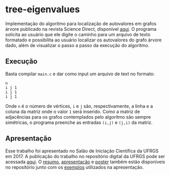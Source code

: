 # tree-eigenvalues
 Implementação do algoritmo para localização de autovalores em grafos árvore publicado na revista Science Direct, disponível [aqui](https://doi.org/10.1016/j.laa.2010.08.006). O programa solicita ao usuário que ele digite o caminho para um arquivo de texto formatado e possibilita ao usuário localizar os autovalores do grafo árvore dado, além de visualizar o passo a passo da execução do algoritmo.
 
## Execução
 Basta compilar `main.c` e dar como input um arquivo de text no formato:
 ```
 n
 i j 1
 i j 1
 i j 1
 ```
 Onde `n` é o número de vértices, `i` e `j` são, respectivamente, a linha e a coluna da matriz onde o valor `1` será inserido. Como a matriz de adjacências para os grafos contemplados pelo algoritmo são sempre simétricas, o programa preenche as entradas `(i,j)` e `(j,i)` da matriz.
 
## Apresentação
 Esse trabalho foi apresentado no Salão de Iniciação Científica da UFRGS em 2017. A publicação do trabalho no repositório digital da UFRGS pode ser acessada [aqui](https://lume.ufrgs.br/handle/10183/176156). O [resumo](SIC/Resumo.pdf), [apresentação](SIC/Apresentacao.pdf) e [poster](SIC/Poster.pdf) também estão disponíveis no repositório junto com os [exemplos](Examples) utilizados na apresentação.
 
